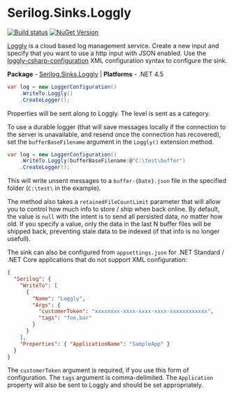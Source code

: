 # Serilog.Sinks.Loggly

[![Build status](https://ci.appveyor.com/api/projects/status/x2ob36tl8brpkkjf/branch/master?svg=true)](https://ci.appveyor.com/project/serilog/serilog-sinks-loggly/branch/master) [![NuGet Version](http://img.shields.io/nuget/v/Serilog.Sinks.Loggly.svg?style=flat)](https://www.nuget.org/packages/Serilog.Sinks.Loggly/) 


[Loggly](http://www.loggly.com) is a cloud based log management service. Create a new input and specify that you want to use a http input with JSON enabled. Use the [loggly-csharp-configuration](https://github.com/neutmute/loggly-csharp) XML configuration syntax to configure the sink.

**Package** - [Serilog.Sinks.Loggly](http://nuget.org/packages/serilog.sinks.loggly)
| **Platforms** - .NET 4.5

```csharp
var log = new LoggerConfiguration()
    .WriteTo.Loggly()
    .CreateLogger();
```

Properties will be sent along to Loggly. The level is sent as a category.

To use a durable logger (that will save messages locally if the connection to the server is unavailable, and resend once the connection has recovered), set the `bufferBaseFilename` argument in the `Loggly()` extension method.

```csharp
var log = new LoggerConfiguration()
    .WriteTo.Loggly(bufferBaseFilename:@"C:\test\buffer")
    .CreateLogger();
```

This will write unsent messages to a `buffer-{Date}.json` file in the specified folder (`C:\test\` in the example). 

The method also takes a `retainedFileCountLimit` parameter that will allow you to control how much info to store / ship when back online. By default, the value is `null` with the intent is to send all persisted data, no matter how old. If you specify a value, only the data in the last N buffer files will be shipped back, preventing stale data to be indexed (if that info is no longer usefull).

The sink can also be configured from `appsettings.json` for .NET Standard / .NET Core applications that do not support XML configuration:

```json
{
  "Serilog": {
    "WriteTo": [
      {
        "Name": "Loggly",
        "Args": {
          "customerToken": "xxxxxxxx-xxxx-xxxx-xxxx-xxxxxxxxxxxx",
          "tags": "foo,bar"
        }
      }
    ],
    "Properties": { "ApplicationName": "SampleApp" }
  }
}
```

The `customerToken` argument is required, if you use this form of configuration. The `tags` argument is comma-delimited. The `Application` property will also be sent to Loggly and should be set appropriately.